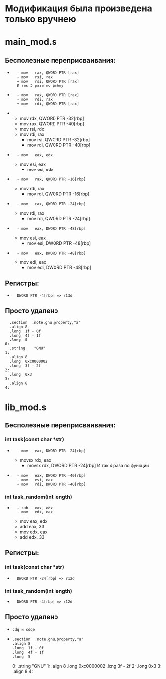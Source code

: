 # Модификация была произведена только вручнею

# __main_mod.s__

##    Бесполезные переприсваивания:
*     	- mov	rax, QWORD PTR [rax]
      	- mov	rsi, rax
      	+ mov	rsi, QWORD PTR [rax]
      	И так 3 раза по файлу
*     	- mov	rax, QWORD PTR [rax]
      	- mov	rdi, rax
      	+ mov	rdi, QWORD PTR [rax]
*	- mov	rdx, QWORD PTR -32[rbp]
	- mov	rax, QWORD PTR -40[rbp]
	- mov	rsi, rdx
	- mov	rdi, rax
      	+ mov	rsi, QWORD PTR -32[rbp]
      	+ mov	rdi, QWORD PTR -40[rbp]
*     	- mov	eax, edx
	- mov	esi, eax
      	+ mov	esi, edx
*     	- mov	rax, QWORD PTR -16[rbp]
	- mov	rdi, rax
      	+ mov rdi, QWORD PTR -16[rbp]
*     	- mov	rax, QWORD PTR -24[rbp]
	- mov	rdi, rax
      	+ mov rdi, QWORD PTR -24[rbp]
*     	- mov	eax, DWORD PTR -48[rbp]
	- mov	esi, eax
      	+ mov esi, DWORD PTR -48[rbp]
*     	- mov	eax, DWORD PTR -48[rbp]
	- mov	edi, eax
      	+ mov edi, DWORD PTR -48[rbp]

##    Регистры:
*     	DWORD PTR -4[rbp] => r13d

##    Просто удалено
      .section	.note.gnu.property,"a"
      .align 8
      .long	 1f - 0f
      .long	 4f - 1f
      .long	 5
    0:
      .string	 "GNU"
    1:
      .align 8
      .long	 0xc0000002
      .long	 3f - 2f
    2:
      .long	 0x3
    3:
      .align 8
    4:
       


# __lib_mod.s__
##    Бесполезные переприсваивания:
### int task(const char *str)
*     	- mov	eax, DWORD PTR -24[rbp]
	- movsx	rdx, eax
      	+ movsx	rdx, DWORD PTR -24[rbp]
      	И так 4 раза по функции
*     	- mov	eax, DWORD PTR -40[rbp]
      	- mov	esi, eax
      	+ mov	rdi, DWORD PTR -40[rbp]

### int task_random(int length)
*     	- sub	eax, edx
      	- mov	edx, eax
	- mov	eax, edx
	- add	eax, 33
	- mov	edx, eax
	+ add	edx, 33      

##    Регистры:
### int task(const char *str)
*     	DWORD PTR -24[rbp] => r12d

### int task_random(int length)
*     	DWORD PTR -4[rbp] => r12d

##    Просто удалено
*     cdq и cdqe
*     .section	.note.gnu.property,"a"
      .align 8
      .long	 1f - 0f
      .long	 4f - 1f
      .long	 5
    0:
      .string	 "GNU"
    1:
      .align 8
      .long	 0xc0000002
      .long	 3f - 2f
    2:
      .long	 0x3
    3:
      .align 8
    4:
